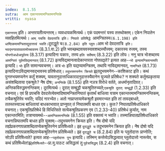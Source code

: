 ```yaml
---
index:  8.1.55
sutra:  आम एकान्तरमामन्त्रितमनन्तिके
vritti:  nyasa
---
```


`एकान्तरम्` इति। अन्तरयतीत्यन्तरम्। व्यवधायकमित्यर्थः। एकं पदमन्तरं यस्य तत्तथोक्तम्। एकेन निपातेन व्यवहितमित्यर्थः। `आम् पचसि देवदत्तात्रि इति। निघाते प्रतिषिद्धे `आमन्त्रितस्य` (6.1.198) इति धाष्ठिकमामन्त्रिताद्युदात्तत्वं भवति। `दूराद्धूते च` (8.2.84) इति प्लुतः। `आम भो देवदत्तात्रि` इति। भवद्भगवदघवतामोच्चावस्य` (8.3.1.वा.2) इति भवच्छब्दावयवस्यावशब्दस्यौत्त्वम्; दकारस्य रुत्वम्, तस्य `भोभगोअधोअपूर्वस्य` (8.3.17) इत्यादिना यकारः, तस्य `हलि सर्वेषाम्` (8.3.22) इति लोपः।
ननु चात्र भोःशब्दस्य `आमन्त्रितं पूर्वमविद्यमानवत्` (8.1.72) इत्यविद्यमानत्वादेकान्तरता नोपपद्यते? इत्यत आह--`भो इत्यामन्त्रितान्तमपि` इत्यादि। `भोः` इति सामान्यवचनम्। अत्र `भोः` इति यद्यप्यामन्त्रितम्, तथापि नाविद्यमानवत्, `नामन्त्रिते` (8.1.73) इत्यादिनाऽविद्यमानवद्भावस्य प्रतिषेधात्।
`तदुभयमप्यनेन क्रियते` झ्र्तदुभयमनेन--काशिकाट इति। कथं पुनरुभयमप्यनेन कर्तुं शक्यम्, यावतानुदात्ताधिकारादनुदात्तस्यैवानेन युज्यते प्रतिषेधः? न शक्यते कर्तुमप्रकृताया असंशब्दिताया एकश्रुतेः? नैष दोषः; `अनन्तिके` (8.1.55) इति नञत्र विरोधे वर्तते, अधर्मानृतादिवत्। अन्तिकविरुद्धमनन्तिकम्। दूरमित्यर्थः। दूरात् सम्बुद्धौ चकश्रुतिरुच्यते;`एकश्रुति दूरात् सम्बुद्धौ` (1.2.33) इति वचनात्। एवं हि प्रपचसि देवदत्तेत्येवमादिष्वामन्त्रितनिघातं कृतार्थं बाधित्वा यत्राम एकान्तरमामन्त्रितमनन्तिकम्, तचैकश्रुतिरेव भवति; यदिदं नारभ्येत। अतो नाप्राप्तायामेकश्रुतौ इवमारभ्यत इति तां तावद्बाधते, ततस्तस्याञ्च बाधितायां बाधकाभावात् प्राप्नुवत् तं निघातमपि बाधत एव। कुतः? निघातप्रतिषेधाधिकारे वचनात्। एकश्रुतिप्रतिषेधे हि विधित्सिते सत्येकश्रुतिप्रकरण एव (1.2.33-40) प्रतिषेधं कुर्यात्, नाम एकान्तरमिति; तत्राप्ययमर्थः--`आमन्त्रितमनन्तिके` (8.1.55) इति वक्तव्यं न भवति। तस्मान्निघातप्रतिषेधाधिकारे वचनान्निघातमपि बाधत इति युक्तम्--तदुभयमनेन क्रियत इति। नैष दोषो यदि तर्ह्यप्रकरणापन्नाशब्दिताप्येकश्रुतिरनेन प्रतिषिध्यते। इह `दूराद्धूते च` तदुभयमनेन क्रियत इति। नैष दोषो यदि तर्ह्यप्रकरणापन्नाशब्दिताप्येकश्रुतिरनेन प्रतिषिध्यते। इह `दूराद्धूते च` (8.2.84) इति यः प्लुतोदात्तः प्राप्नोति; सोऽपि प्रतिषिध्यते? इत्यत आह--`प्लृतोदात्तः पुनः` इत्यादि। तस्मिन् कर्त्तव्येऽसिद्धत्वात् प्लुतोदात्तो नास्त्येव, स कथं प्रतिषिध्येत!झ्र्`प्रतिषिध्यते`--प्रा.मु.पाठःट असिद्धत्वं तु `पूर्वत्रासिद्धम्` (8.2.4) इति वचनात्।

